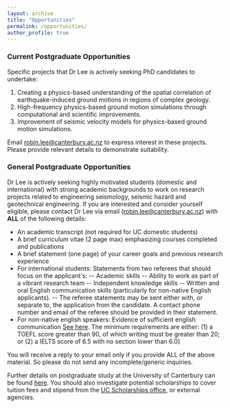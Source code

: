 ```yaml
---
layout: archive
title: "Opportunities"
permalink: /opportunities/
author_profile: true
---
```


### Current Postgraduate Opportunities

Specific projects that Dr Lee is actively seeking PhD candidates to undertake:

1. Creating a physics-based understanding of the spatial correlation of earthquake-induced ground motions in regions of complex geology.
2. High-frequency physics-based ground motion simulations through computational and scientific improvements.
3. Improvement of seismic velocity models for physics-based ground motion simulations.

Email <robin.lee@canterbury.ac.nz> to express interest in these projects. Please provide relevant details to demonstrate suitability.

### General Postgraduate Opportunities

Dr Lee is actively seeking highly motivated students (domestic and international) with strong academic backgrounds to work on research projects related to engineering seismology, seismic hazard and geotechnical engineering. If you are interested and consider yourself eligible, please contact Dr Lee via email (robin.lee@canterbury.ac.nz) with **ALL** of the following details:
- An academic transcript (not required for UC domestic students)
- A brief curriculum vitae (2 page max) emphasizing courses completed and publications
- A brief statement (one page) of your career goals and previous research experience
- For international students: Statements from two referees that should focus on the applicant's:
-- Academic skills
-- Ability to work as part of a vibrant research team
-- Independent knowledge skills
-- Written and oral English communication skills (particularly for non-native English applicants).
-- The referee statements may be sent either with, or separate to, the application from the candidate. A contact phone number and email of the referee should be provided in their statement.
- For non-native english speakers: Evidence of sufficient english communication [See here](https://www.canterbury.ac.nz/enrol/international/english/).  The minimum requirements are either: (1) a TOEFL score greater than 90, of which writing must be greater than 20; or (2) a IELTS score of 6.5 with no section lower than 6.0]

You will receive a reply to your email only if you provide ALL of the above material. So please do not send any incomplete/generic inquiries.

Further details on postgraduate study at the University of Canterbury can be found [here](https://www.canterbury.ac.nz/postgraduate/). You should also investigate potential scholarships to cover tuition fees and stipend from the [UC Scholarships office](https://www.canterbury.ac.nz/get-started/scholarships/), or external agencies.

